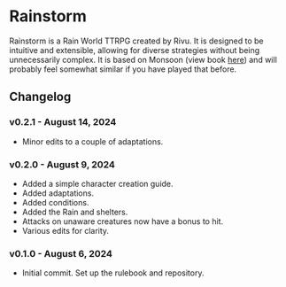 # Rainstorm
Rainstorm is a Rain World TTRPG created by Rivu. It is designed to be intuitive and extensible, allowing for diverse strategies without being unnecessarily complex.
It is based on Monsoon (view book [here](https://docs.google.com/document/d/1fzTmmMGFaIGbE8kf-QR5wNup7WUS8dciCVOHrH06bPY/edit)) and will probably feel somewhat similar if you have played that before.

## Changelog
### v0.2.1 - August 14, 2024
* Minor edits to a couple of adaptations.
### v0.2.0 - August 9, 2024
* Added a simple character creation guide.
* Added adaptations.
* Added conditions.
* Added the Rain and shelters.
* Attacks on unaware creatures now have a bonus to hit.
* Various edits for clarity.
### v0.1.0 - August 6, 2024
* Initial commit. Set up the rulebook and repository.
